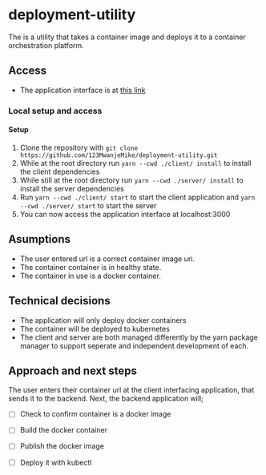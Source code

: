 # deployment-utility
The is a utility that takes a container image and deploys it to a container orchestration platform.

## Access
- The application interface is at [this link](https://deployer-b88d2.web.app/)

### Local setup and access
#### Setup
1. Clone the repository with 
  `git clone https://github.com/123MwanjeMike/deployment-utility.git`
2. While at the root directory run `yarn --cwd ./client/ install` to install the client dependencies
3. While still at the root directory run `yarn --cwd ./server/ install` to install the server dependencies
4. Run `yarn --cwd ./client/ start` to start the client application and `yarn --cwd ./server/ start` to start the server
5. You can now access the application interface at localhost:3000

## Asumptions
- The user entered url is a correct container image uri.
- The container container is in healthy state.
- The container in use is a docker container.

## Technical decisions
- The application will only deploy docker containers
- The container will be deployed to kubernetes
- The client and server are both managed differently by the yarn package manager to support seperate and independent development of each.

## Approach and next steps
The user enters their container url at the client interfacing application, that sends it to the backend.
Next, the backend application will;
- [ ] Check to confirm container is a docker image
- [ ] Build the docker container
- [ ] Publish the docker image
- [ ] Deploy it with kubectl
  
